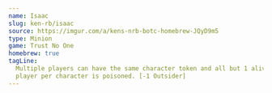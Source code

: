 ```yaml
---
name: Isaac
slug: ken-rb/isaac
source: https://imgur.com/a/kens-nrb-botc-homebrew-JQyD9m5
type: Minion
game: Trust No One
homebrew: true
tagLine:
  Multiple players can have the same character token and all but 1 alive
  player per character is poisoned. [-1 Outsider]
---
```

